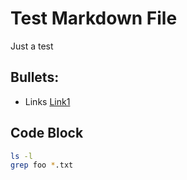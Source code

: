 # Test Markdown File

Just a test

## Bullets:
* Links [Link1](https://foo.bar)

## Code Block
```bash
ls -l
grep foo *.txt
```

